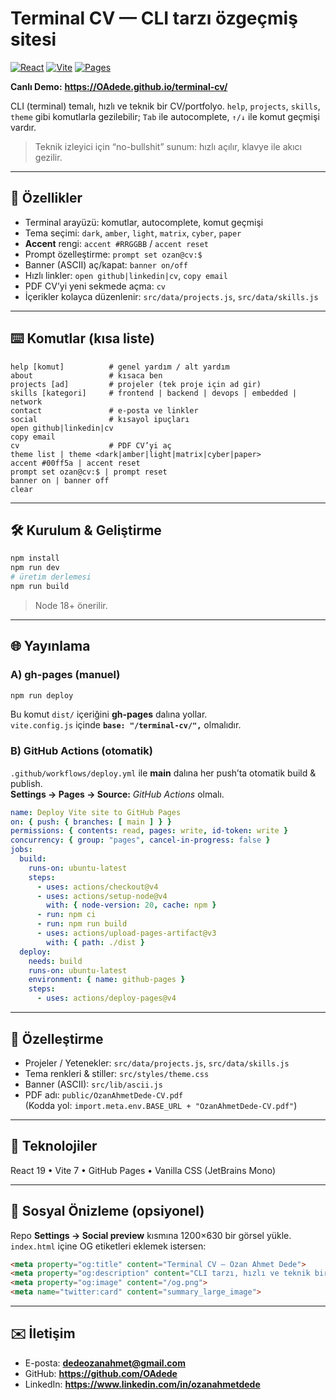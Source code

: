 # Terminal CV — CLI tarzı özgeçmiş sitesi

[![React](https://img.shields.io/badge/React-19-61DAFB?logo=react&logoColor=000)](https://react.dev)
[![Vite](https://img.shields.io/badge/Vite-7-646CFF?logo=vite&logoColor=fff)](https://vitejs.dev)
[![Pages](https://img.shields.io/badge/Deploy-GitHub%20Pages-000?logo=github)](https://pages.github.com)

**Canlı Demo:** **https://OAdede.github.io/terminal-cv/**

CLI (terminal) temalı, hızlı ve teknik bir CV/portfolyo. `help`, `projects`, `skills`, `theme` gibi
komutlarla gezilebilir; `Tab` ile autocomplete, `↑/↓` ile komut geçmişi vardır.

> Teknik izleyici için “no-bullshit” sunum: hızlı açılır, klavye ile akıcı gezilir.

---

## 🎯 Özellikler
- Terminal arayüzü: komutlar, autocomplete, komut geçmişi
- Tema seçimi: `dark`, `amber`, `light`, `matrix`, `cyber`, `paper`
- **Accent** rengi: `accent #RRGGBB` / `accent reset`
- Prompt özelleştirme: `prompt set ozan@cv:$`
- Banner (ASCII) aç/kapat: `banner on/off`
- Hızlı linkler: `open github|linkedin|cv`, `copy email`
- PDF CV’yi yeni sekmede açma: `cv`
- İçerikler kolayca düzenlenir: `src/data/projects.js`, `src/data/skills.js`

---

## ⌨️ Komutlar (kısa liste)

~~~text
help [komut]          # genel yardım / alt yardım
about                 # kısaca ben
projects [ad]         # projeler (tek proje için ad gir)
skills [kategori]     # frontend | backend | devops | embedded | network
contact               # e-posta ve linkler
social                # kısayol ipuçları
open github|linkedin|cv
copy email
cv                    # PDF CV’yi aç
theme list | theme <dark|amber|light|matrix|cyber|paper>
accent #00ff5a | accent reset
prompt set ozan@cv:$ | prompt reset
banner on | banner off
clear
~~~

---

## 🛠️ Kurulum & Geliştirme

~~~bash
npm install
npm run dev
# üretim derlemesi
npm run build
~~~

> Node 18+ önerilir.

---

## 🌐 Yayınlama

### A) gh-pages (manuel)

~~~bash
npm run deploy
~~~

Bu komut `dist/` içeriğini **gh-pages** dalına yollar.  
`vite.config.js` içinde **`base: "/terminal-cv/",`** olmalıdır.

### B) GitHub Actions (otomatik)

`.github/workflows/deploy.yml` ile **main** dalına her push’ta otomatik build & publish.  
**Settings → Pages → Source:** *GitHub Actions* olmalı.

~~~yaml
name: Deploy Vite site to GitHub Pages
on: { push: { branches: [ main ] } }
permissions: { contents: read, pages: write, id-token: write }
concurrency: { group: "pages", cancel-in-progress: false }
jobs:
  build:
    runs-on: ubuntu-latest
    steps:
      - uses: actions/checkout@v4
      - uses: actions/setup-node@v4
        with: { node-version: 20, cache: npm }
      - run: npm ci
      - run: npm run build
      - uses: actions/upload-pages-artifact@v3
        with: { path: ./dist }
  deploy:
    needs: build
    runs-on: ubuntu-latest
    environment: { name: github-pages }
    steps:
      - uses: actions/deploy-pages@v4
~~~

---

## 🧩 Özelleştirme
- Projeler / Yetenekler: `src/data/projects.js`, `src/data/skills.js`
- Tema renkleri & stiller: `src/styles/theme.css`
- Banner (ASCII): `src/lib/ascii.js`
- PDF adı: `public/OzanAhmetDede-CV.pdf`  
  (Kodda yol: `import.meta.env.BASE_URL + "OzanAhmetDede-CV.pdf"`)

---

## 🧰 Teknolojiler
React 19 • Vite 7 • GitHub Pages • Vanilla CSS (JetBrains Mono)

---

## 📸 Sosyal Önizleme (opsiyonel)
Repo **Settings → Social preview** kısmına 1200×630 bir görsel yükle.  
`index.html` içine OG etiketleri eklemek istersen:

~~~html
<meta property="og:title" content="Terminal CV — Ozan Ahmet Dede">
<meta property="og:description" content="CLI tarzı, hızlı ve teknik bir CV">
<meta property="og:image" content="/og.png">
<meta name="twitter:card" content="summary_large_image">
~~~

---

## ✉️ İletişim
- E-posta: **dedeozanahmet@gmail.com**
- GitHub: **https://github.com/OAdede**
- LinkedIn: **https://www.linkedin.com/in/ozanahmetdede**
